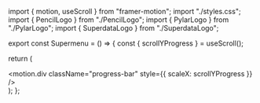 import { motion, useScroll } from "framer-motion";
import "./styles.css";
import { PencilLogo } from "./PencilLogo";
import { PylarLogo } from "./PylarLogo";
import { SuperdataLogo } from "./SuperdataLogo";

export const Supermenu = () => {
  const { scrollYProgress } = useScroll();

  return (
    <div className="hidden sm:block">
      <motion.div
        className="progress-bar"
        style={{ scaleX: scrollYProgress }}
      />
      <div className="flex flex-row items-center justify-between bg-gradient-to-r from-black to-black">
        <PencilLogo />
        <PylarLogo />
        <SuperdataLogo />
      </div>
    </div>
  );
};

